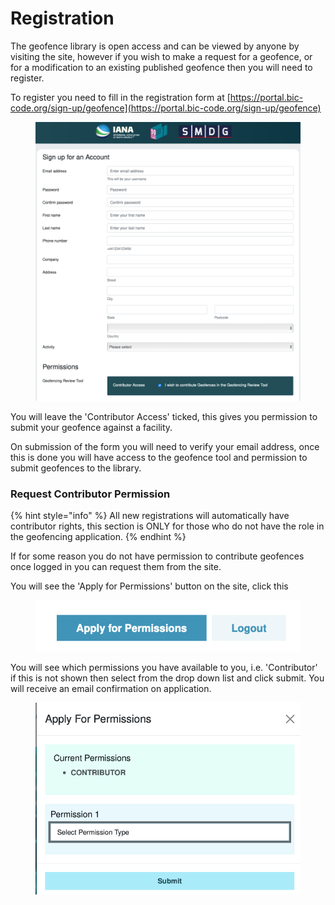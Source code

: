 # Registration

The geofence library is open access and can be viewed by anyone by visiting the site, however if you wish to make a request for a geofence, or for a modification to an existing published geofence then you will need to register.

To register you need to fill in the registration form at [https://portal.bic-code.org/sign-up/geofence](https://portal.bic-code.org/sign-up/geofence)

<figure><img src=".gitbook/assets/Screenshot 2023-10-30 at 14.27.42.png" alt=""><figcaption></figcaption></figure>

You will leave the 'Contributor Access' ticked, this gives you permission to submit your geofence against a facility.

On submission of the form you will need to verify your email address, once this is done you will have access to the geofence tool and permission to submit geofences to the library.

### Request Contributor Permission

{% hint style="info" %}
All new registrations will automatically have contributor rights, this section is ONLY for those who do not have the role in the geofencing application.
{% endhint %}

If for some reason you do not have permission to contribute geofences once logged in you can request them from the site.

You will see the 'Apply for Permissions' button on the site, click this

<figure><img src=".gitbook/assets/Screenshot 2023-10-30 at 14.31.21.png" alt=""><figcaption></figcaption></figure>

You will see which permissions you have available to you, i.e. 'Contributor' if this is not shown then select from the drop down list and click submit.  You will receive an email confirmation on application.

<figure><img src=".gitbook/assets/Screenshot 2023-10-30 at 14.32.05.png" alt=""><figcaption></figcaption></figure>


